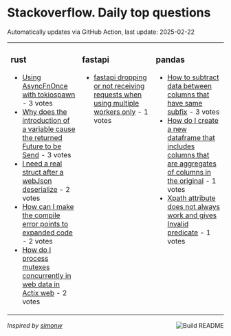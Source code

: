# Stackoverflow. Daily top questions 

Automatically updates via GitHub Action, last update: <!-- date starts -->2025-02-22<!-- date ends -->


<table><tr><td valign="top" width="33%">

### rust
<!-- rust starts -->
* [Using AsyncFnOnce with tokiospawn](https://stackoverflow.com/questions/79459939/using-asyncfnonce-with-tokiospawn) - 3 votes
* [Why does the introduction of a variable cause the returned Future to be Send](https://stackoverflow.com/questions/79459356/why-does-the-introduction-of-a-variable-cause-the-returned-future-to-be-send) - 3 votes
* [I need a real struct after a webJson deserialize](https://stackoverflow.com/questions/79458270/i-need-a-real-struct-after-a-webjson-deserialize) - 2 votes
* [How can I make the compile error points to expanded code](https://stackoverflow.com/questions/79456893/how-can-i-make-the-compile-error-points-to-expanded-code) - 2 votes
* [How do I process mutexes concurrently in web data in Actix web](https://stackoverflow.com/questions/79458030/how-do-i-process-mutexes-concurrently-in-web-data-in-actix-web) - 2 votes
<!-- rust ends -->
</td><td valign="top" width="34%">


### fastapi
<!-- fastapi starts -->
* [fastapi dropping or not receiving requests when using multiple workers only](https://stackoverflow.com/questions/79458565/fastapi-dropping-or-not-receiving-requests-when-using-multiple-workers-only) - 1 votes
<!-- fastapi ends -->
</td><td valign="top" width="34%">


### pandas
<!-- pandas starts -->
* [How to subtract data between columns that have same subfix](https://stackoverflow.com/questions/79456337/how-to-subtract-data-between-columns-that-have-same-subfix) - 3 votes
* [How do I create a new dataframe that includes columns that are aggregates of columns in the original](https://stackoverflow.com/questions/79458545/how-do-i-create-a-new-dataframe-that-includes-columns-that-are-aggregates-of-col) - 1 votes
* [Xpath attribute does not always work and gives Invalid predicate](https://stackoverflow.com/questions/79458590/xpath-attribute-does-not-always-work-and-gives-invalid-predicate) - 1 votes
<!-- pandas ends -->
</td></tr></table>

<a href="https://github.com/hp0404/hp0404/actions"><img src="https://github.com/hp0404/hp0404/workflows/Build%20README/badge.svg" align="right" alt="Build README"></a> <p>*Inspired by  [simonw](https://github.com/simonw/simonw)*</p>
